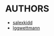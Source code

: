 AUTHORS
==============================================================================

- [salexkidd](https://github.com/salexkidd)
- [lggwettmann](https://github.com/lggwettmann>)
